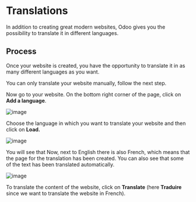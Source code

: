 # Translations

In addition to creating great modern websites, Odoo gives you the
possibility to translate it in different languages.

## Process

Once your website is created, you have the opportunity to translate it
in as many different languages as you want.

You can only translate your website manually, follow the next step.

Now go to your website. On the bottom right corner of the page, click on
**Add a language**.

![image](translate/translate_website01.png)

Choose the language in which you want to translate your website and then
click on **Load.**

![image](translate/translate_website02.png)

You will see that Now, next to English there is also French, which means
that the page for the translation has been created. You can also see
that some of the text has been translated automatically.

![image](translate/translate_website03.png)

To translate the content of the website, click on **Translate** (here
**Traduire** since we want to translate the website in French).
